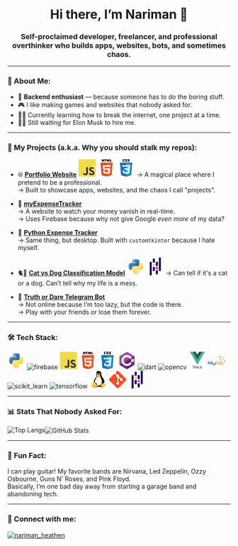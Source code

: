 <h1 align="center">Hi there, I’m Nariman 👋</h1>
<h3 align="center">Self-proclaimed developer, freelancer, and professional overthinker who builds apps, websites, bots, and sometimes chaos.</h3>


---

### 🧩 About Me:
- 🎯 **Backend enthusiast** — because someone has to do the boring stuff.
- 🎮 I like making games and websites that nobody asked for.
- 🧑‍💻 Currently learning how to break the internet, one project at a time.
- 🤷‍♂️ Still waiting for Elon Musk to hire me.

---

### 🚀 My Projects (a.k.a. Why you should stalk my repos):
- 🌐 [**Portfolio Website**](https://im-a-wizard.netlify.app/)  <img src="https://raw.githubusercontent.com/devicons/devicon/master/icons/javascript/javascript-original.svg" alt="javascript" width="40" height="40"/> 
  <img src="https://raw.githubusercontent.com/devicons/devicon/master/icons/html5/html5-original-wordmark.svg" alt="html5" width="40" height="40"/> 
  <img src="https://raw.githubusercontent.com/devicons/devicon/master/icons/css3/css3-original-wordmark.svg" alt="css3" width="40" height="40"/> 
  → A magical place where I pretend to be a professional.  
  → Built to showcase apps, websites, and the chaos I call "projects".
- 🤑 [**myExpenseTracker**](https://expense-62a15.web.app/)  
  → A website to watch your money vanish in real-time.  
  → Uses Firebase because why not give Google *even more* of my data?

- 🐍 [**Python Expense Tracker**](https://github.com/HnarimanH/Finance_app)  
  → Same thing, but desktop. Built with `customtkinter` because I hate myself.

- 🐈🐶 [**Cat vs Dog Classification Model**](https://github.com/HnarimanH/Cat_vs_Dog_Classification)  <img src="https://raw.githubusercontent.com/devicons/devicon/master/icons/python/python-original.svg" alt="python" width="40" height="40"/> <img src="https://raw.githubusercontent.com/devicons/devicon/master/icons/pandas/pandas-original.svg" alt="pandas" width="40" height="40"/> 
  → Can tell if it's a cat or a dog. Can’t tell why my life is a mess.

- 🤖 [**Truth or Dare Telegram Bot**](https://github.com/HnarimanH/telegram_bot)  
  → Not online because I’m too lazy, but the code is there.  
  → Play with your friends or lose them forever.

---

### 🛠️ Tech Stack:
<p align="left"> 
  <img src="https://raw.githubusercontent.com/devicons/devicon/master/icons/python/python-original.svg" alt="python" width="40" height="40"/> 
  <img src="https://www.vectorlogo.zone/logos/firebase/firebase-icon.svg" alt="firebase" width="40" height="40"/> 
  <img src="https://raw.githubusercontent.com/devicons/devicon/master/icons/javascript/javascript-original.svg" alt="javascript" width="40" height="40"/> 
  <img src="https://raw.githubusercontent.com/devicons/devicon/master/icons/html5/html5-original-wordmark.svg" alt="html5" width="40" height="40"/> 
  <img src="https://raw.githubusercontent.com/devicons/devicon/master/icons/css3/css3-original-wordmark.svg" alt="css3" width="40" height="40"/> 
  <img src="https://raw.githubusercontent.com/devicons/devicon/master/icons/csharp/csharp-original.svg" alt="csharp" width="40" height="40"/> 
  <img src="https://www.vectorlogo.zone/logos/dartlang/dartlang-icon.svg" alt="dart" width="40" height="40"/> 
  <img src="https://www.vectorlogo.zone/logos/opencv/opencv-icon.svg" alt="opencv" width="40" height="40"/> 
  <img src="https://raw.githubusercontent.com/devicons/devicon/master/icons/vuejs/vuejs-original-wordmark.svg" alt="vuejs" width="40" height="40"/> 
  <img src="https://raw.githubusercontent.com/devicons/devicon/master/icons/mysql/mysql-original-wordmark.svg" alt="mysql" width="40" height="40"/> 
  <img src="https://upload.wikimedia.org/wikipedia/commons/0/05/Scikit_learn_logo_small.svg" alt="scikit_learn" width="40" height="40"/> 
  <img src="https://www.vectorlogo.zone/logos/tensorflow/tensorflow-icon.svg" alt="tensorflow" width="40" height="40"/> 
  <img src="https://raw.githubusercontent.com/devicons/devicon/master/icons/linux/linux-original.svg" alt="linux" width="40" height="40"/> 
  <img src="https://raw.githubusercontent.com/devicons/devicon/master/icons/git/git-original.svg" alt="git" width="40" height="40"/> 
  <img src="https://raw.githubusercontent.com/devicons/devicon/master/icons/pandas/pandas-original.svg" alt="pandas" width="40" height="40"/> 
</p>

---

### 📊 Stats That Nobody Asked For:
<p>
  <img align="left" src="https://github-readme-stats.vercel.app/api/top-langs?username=hnarimanh&show_icons=true&locale=en&layout=compact&theme=dark" alt="Top Langs" />
</p>

<p>
  <img align="center" src="https://github-readme-stats.vercel.app/api?username=hnarimanh&show_icons=true&locale=en&theme=dark" alt="GitHub Stats" />
</p>

---

### 🎸 Fun Fact:
I can play guitar! My favorite bands are Nirvana, Led Zeppelin, Ozzy Osbourne, Guns N’ Roses, and Pink Floyd.  
Basically, I’m one bad day away from starting a garage band and abandoning tech.

---

### 🔗 Connect with me:
<a href="https://instagram.com/nariman_heathen" target="blank">
  <img align="center" src="https://raw.githubusercontent.com/rahuldkjain/github-profile-readme-generator/master/src/images/icons/Social/instagram.svg" alt="nariman_heathen" height="30" width="40" />
</a>
